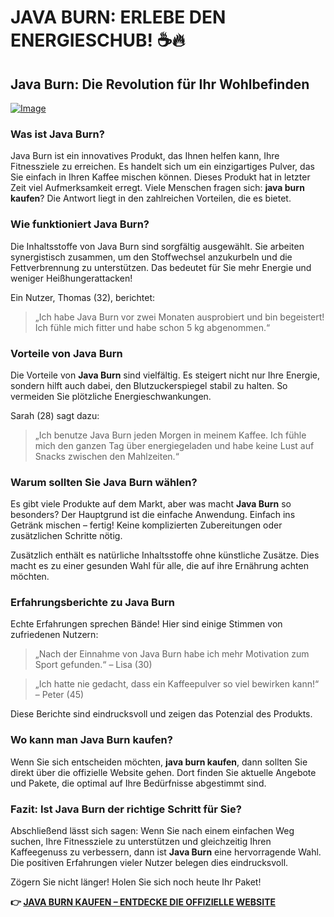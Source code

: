 # JAVA BURN: ERLEBE DEN ENERGIESCHUB! ☕🔥

## Java Burn: Die Revolution für Ihr Wohlbefinden

[![Image](https://morningcoffeeritual.net/images/1-pouch.png)](https://gchaffi.com/E4kHvdRM)

### Was ist Java Burn?

Java Burn ist ein innovatives Produkt, das Ihnen helfen kann, Ihre Fitnessziele zu erreichen. Es handelt sich um ein einzigartiges Pulver, das Sie einfach in Ihren Kaffee mischen können. Dieses Produkt hat in letzter Zeit viel Aufmerksamkeit erregt. Viele Menschen fragen sich: **java burn kaufen**? Die Antwort liegt in den zahlreichen Vorteilen, die es bietet.

### Wie funktioniert Java Burn?

Die Inhaltsstoffe von Java Burn sind sorgfältig ausgewählt. Sie arbeiten synergistisch zusammen, um den Stoffwechsel anzukurbeln und die Fettverbrennung zu unterstützen. Das bedeutet für Sie mehr Energie und weniger Heißhungerattacken! 

Ein Nutzer, Thomas (32), berichtet:

> „Ich habe Java Burn vor zwei Monaten ausprobiert und bin begeistert! Ich fühle mich fitter und habe schon 5 kg abgenommen.“

### Vorteile von Java Burn

Die Vorteile von **Java Burn** sind vielfältig. Es steigert nicht nur Ihre Energie, sondern hilft auch dabei, den Blutzuckerspiegel stabil zu halten. So vermeiden Sie plötzliche Energieschwankungen.

Sarah (28) sagt dazu:

> „Ich benutze Java Burn jeden Morgen in meinem Kaffee. Ich fühle mich den ganzen Tag über energiegeladen und habe keine Lust auf Snacks zwischen den Mahlzeiten.“

### Warum sollten Sie Java Burn wählen?

Es gibt viele Produkte auf dem Markt, aber was macht **Java Burn** so besonders? Der Hauptgrund ist die einfache Anwendung. Einfach ins Getränk mischen – fertig! Keine komplizierten Zubereitungen oder zusätzlichen Schritte nötig. 

Zusätzlich enthält es natürliche Inhaltsstoffe ohne künstliche Zusätze. Dies macht es zu einer gesunden Wahl für alle, die auf ihre Ernährung achten möchten.

### Erfahrungsberichte zu Java Burn

Echte Erfahrungen sprechen Bände! Hier sind einige Stimmen von zufriedenen Nutzern:

> „Nach der Einnahme von Java Burn habe ich mehr Motivation zum Sport gefunden.“ – Lisa (30)

> „Ich hatte nie gedacht, dass ein Kaffeepulver so viel bewirken kann!“ – Peter (45)

Diese Berichte sind eindrucksvoll und zeigen das Potenzial des Produkts.

### Wo kann man Java Burn kaufen?

Wenn Sie sich entscheiden möchten, **java burn kaufen**, dann sollten Sie direkt über die offizielle Website gehen. Dort finden Sie aktuelle Angebote und Pakete, die optimal auf Ihre Bedürfnisse abgestimmt sind.

### Fazit: Ist Java Burn der richtige Schritt für Sie?

Abschließend lässt sich sagen: Wenn Sie nach einem einfachen Weg suchen, Ihre Fitnessziele zu unterstützen und gleichzeitig Ihren Kaffeegenuss zu verbessern, dann ist **Java Burn** eine hervorragende Wahl. Die positiven Erfahrungen vieler Nutzer belegen dies eindrucksvoll.

Zögern Sie nicht länger! Holen Sie sich noch heute Ihr Paket!



**👉 [JAVA BURN KAUFEN – ENTDECKE DIE OFFIZIELLE WEBSITE](https://gchaffi.com/E4kHvdRM)**
